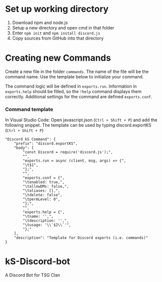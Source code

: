 # Set up working directory
1. Download npm and node.js
2. Setup a new directory and open cmd in that folder
3. Enter `npm init` and `npm install discord.js`
4. Copy sources from GitHub into that directory

# Creating new Commands
Create a new file in the folder `commands`. The name of the file will be the command name. Use the template below to initialize your command. 

The command logic will be defined in `exports.run`.
Information in `exports.help` should be filled, so the `!help` command displays them correctly.
Additional settings for the command are defined `exports.conf`.

### Command template
In Visual Studio Code: Open javascript.json (`Ctrl + Shift + P`) and add the following snippet.
The template can be used by typing discord.exportKS (`Ctrl + Shift + P`)
```
"Discord kS Command": {
	"prefix": "discord.exportKS",
	"body": [
		"const Discord = require('discord.js');",
		"",
		"exports.run = async (client, msg, args) => {",
		"\t$1",
		"};",
		"",
		"exports.conf = {",
		"\tenabled: true,",
		"\tallowDMs: false,",
		"\taliases: [],",
		"\tdelete: false",
		"\tpermLevel: 0",
		"};",
		"",
		"exports.help = {",
		"\tname: '',",
		"\tdescription: '',",
		"\tusage: '\\`$2\\`'",
		"};"
	],
	"description": "Template for Discord exports (i.e. commands)"
}
```


# kS-Discord-bot
A Discord Bot for TSG Clan
